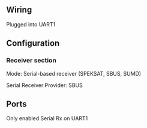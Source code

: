 ## Wiring
Plugged into UART1

## Configuration
### Receiver section
Mode: Serial-based receiver (SPEKSAT, SBUS, SUMD)

Serial Receiver Provider: SBUS

## Ports
Only enabled Serial Rx on UART1

